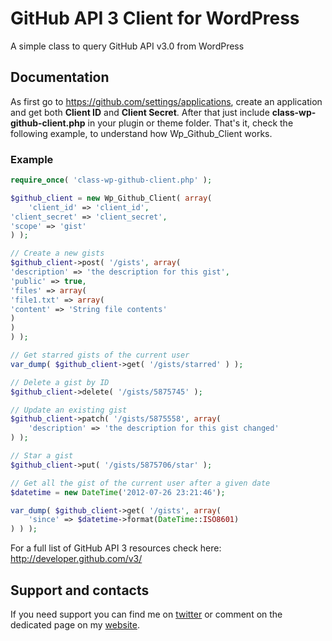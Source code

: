 GitHub API 3 Client for WordPress
=================================

A simple class to query GitHub API v3.0 from WordPress

## Documentation

As first go to https://github.com/settings/applications, create an application and get both **Client ID** and **Client Secret**.
After that just include **class-wp-github-client.php** in your plugin or theme folder.
That's it, check the following example, to understand how Wp_Github_Client works.

### Example

```php
require_once( 'class-wp-github-client.php' );

$github_client = new Wp_Github_Client( array(
    'client_id' => 'client_id',
'client_secret' => 'client_secret',
'scope' => 'gist'
) );

// Create a new gists
$github_client->post( '/gists', array(
'description' => 'the description for this gist',
'public' => true,
'files' => array(
'file1.txt' => array(
'content' => 'String file contents'
)
)
) );

// Get starred gists of the current user
var_dump( $github_client->get( '/gists/starred' ) );

// Delete a gist by ID
$github_client->delete( '/gists/5875745' );

// Update an existing gist
$github_client->patch( '/gists/5875558', array(
    'description' => 'the description for this gist changed'
) );

// Star a gist
$github_client->put( '/gists/5875706/star' );

// Get all the gist of the current user after a given date
$datetime = new DateTime('2012-07-26 23:21:46');

var_dump( $github_client->get( '/gists', array(
    'since' => $datetime->format(DateTime::ISO8601)
) ) ); 
```
For a full list of GitHub API 3 resources check here: http://developer.github.com/v3/

## Support and contacts

If you need support you can find me on [twitter](https://twitter.com/Micc1983) or comment on the dedicated page on my [website](http://codeb.it/).
